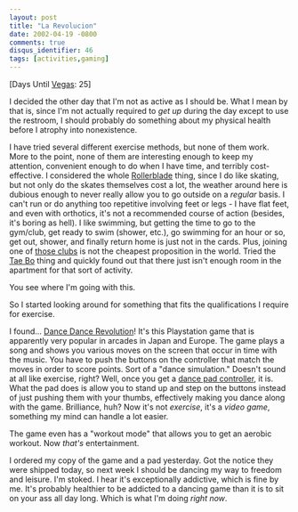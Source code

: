 ```yaml
---
layout: post
title: "La Revolucion"
date: 2002-04-19 -0800
comments: true
disqus_identifier: 46
tags: [activities,gaming]
---
```

[Days Until [Vegas](/archive/2002/04/08/vegas-baby-vegas.aspx): 25]

 I decided the other day that I'm not as active as I should be. What I
mean by that is, since I'm not actually required to *get up* during the
day except to use the restroom, I should probably do something about my
physical health before I atrophy into nonexistence.

 I have tried several different exercise methods, but none of them work.
More to the point, none of them are interesting enough to keep my
attention, convenient enough to do when I have time, and terribly
cost-effective. I considered the whole
[Rollerblade](http://www.rollerblade.com) thing, since I do like
skating, but not only do the skates themselves cost a lot, the weather
around here is dubious enough to never really allow you to go outside on
a *regular* basis. I can't run or do anything too repetitive involving
feet or legs - I have flat feet, and even with orthotics, it's not a
recommended course of action (besides, it's boring as hell). I like
swimming, but getting the time to go to the gym/club, get ready to swim
(shower, etc.), go swimming for an hour or so, get out, shower, and
finally return home is just not in the cards. Plus, joining one of
[those clubs](http://www.ballyfitness.com/) is not the cheapest
proposition in the world. Tried the [Tae Bo](http://www.billyblanks.com)
thing and quickly found out that there just isn't enough room in the
apartment for that sort of activity.

 You see where I'm going with this.

 So I started looking around for something that fits the qualifications
I require for exercise.

 I found... [Dance Dance
Revolution](http://www.amazon.com/exec/obidos/ASIN/B00005A774/mhsvortex)!
It's this Playstation game that is apparently very popular in arcades in
Japan and Europe. The game plays a song and shows you various moves on
the screen that occur in time with the music. You have to push the
buttons on the controller that match the moves in order to score points.
Sort of a "dance simulation." Doesn't sound at all like exercise, right?
Well, once you get a [dance pad
controller](http://www.buynshop.com/productinfophp3/VG-DDR-ULTX), it is.
What the pad does is allow you to stand up and step on the buttons
instead of just pushing them with your thumbs, effectively making you
dance along with the game. Brilliance, huh? Now it's not *exercise*,
it's a *video game*, something my mind can handle a lot easier.

 The game even has a "workout mode" that allows you to get an aerobic
workout. Now *that's* entertainment.

 I ordered my copy of the game and a pad yesterday. Got the notice they
were shipped today, so next week I should be dancing my way to freedom
and leisure. I'm stoked. I hear it's exceptionally addictive, which is
fine by me. It's probably healthier to be addicted to a dancing game
than it is to sit on your ass all day long. Which is what I'm doing
*right now*.
